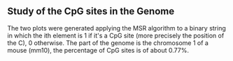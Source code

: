 ## Study of the CpG sites in the Genome

The two plots were generated applying the MSR algorithm to a binary string in which the ith element is 1 if it's a CpG site (more precisely the position of the C), 0 otherwise.
The part of the genome is the chromosome 1 of a mouse (mm10), the percentage of CpG sites is of about 0.77%.
